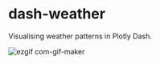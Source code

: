 # dash-weather
Visualising weather patterns in Plotly Dash.

![ezgif com-gif-maker](https://user-images.githubusercontent.com/39841498/136630559-1d8c180f-8b4a-4c1e-aafb-9018c2827308.gif)
